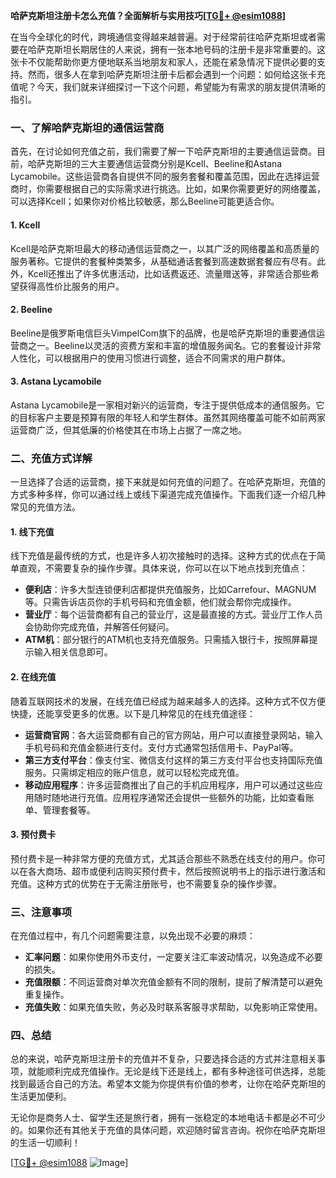 **哈萨克斯坦注册卡怎么充值？全面解析与实用技巧[[TG💪+ @esim1088](https://t.me/s/esim1088)]**

在当今全球化的时代，跨境通信变得越来越普遍。对于经常前往哈萨克斯坦或者需要在哈萨克斯坦长期居住的人来说，拥有一张本地号码的注册卡是非常重要的。这张卡不仅能帮助你更方便地联系当地朋友和家人，还能在紧急情况下提供必要的支持。然而，很多人在拿到哈萨克斯坦注册卡后都会遇到一个问题：如何给这张卡充值呢？今天，我们就来详细探讨一下这个问题，希望能为有需求的朋友提供清晰的指引。

### 一、了解哈萨克斯坦的通信运营商

首先，在讨论如何充值之前，我们需要了解一下哈萨克斯坦的主要通信运营商。目前，哈萨克斯坦的三大主要通信运营商分别是Kcell、Beeline和Astana Lycamobile。这些运营商各自提供不同的服务套餐和覆盖范围，因此在选择运营商时，你需要根据自己的实际需求进行挑选。比如，如果你需要更好的网络覆盖，可以选择Kcell；如果你对价格比较敏感，那么Beeline可能更适合你。

#### 1. Kcell
Kcell是哈萨克斯坦最大的移动通信运营商之一，以其广泛的网络覆盖和高质量的服务著称。它提供的套餐种类繁多，从基础通话套餐到高速数据套餐应有尽有。此外，Kcell还推出了许多优惠活动，比如话费返还、流量赠送等，非常适合那些希望获得高性价比服务的用户。

#### 2. Beeline
Beeline是俄罗斯电信巨头VimpelCom旗下的品牌，也是哈萨克斯坦的重要通信运营商之一。Beeline以灵活的资费方案和丰富的增值服务闻名。它的套餐设计非常人性化，可以根据用户的使用习惯进行调整，适合不同需求的用户群体。

#### 3. Astana Lycamobile
Astana Lycamobile是一家相对新兴的运营商，专注于提供低成本的通信服务。它的目标客户主要是预算有限的年轻人和学生群体。虽然其网络覆盖可能不如前两家运营商广泛，但其低廉的价格使其在市场上占据了一席之地。

### 二、充值方式详解

一旦选择了合适的运营商，接下来就是如何充值的问题了。在哈萨克斯坦，充值的方式多种多样，你可以通过线上或线下渠道完成充值操作。下面我们逐一介绍几种常见的充值方法。

#### 1. 线下充值
线下充值是最传统的方式，也是许多人初次接触时的选择。这种方式的优点在于简单直观，不需要复杂的操作步骤。具体来说，你可以在以下地点找到充值点：

- **便利店**：许多大型连锁便利店都提供充值服务，比如Carrefour、MAGNUM等。只需告诉店员你的手机号码和充值金额，他们就会帮你完成操作。
- **营业厅**：每个运营商都有自己的营业厅，这是最直接的方式。营业厅工作人员会协助你完成充值，并解答任何疑问。
- **ATM机**：部分银行的ATM机也支持充值服务。只需插入银行卡，按照屏幕提示输入相关信息即可。

#### 2. 在线充值
随着互联网技术的发展，在线充值已经成为越来越多人的选择。这种方式不仅方便快捷，还能享受更多的优惠。以下是几种常见的在线充值途径：

- **运营商官网**：各大运营商都有自己的官方网站，用户可以直接登录网站，输入手机号码和充值金额进行支付。支付方式通常包括信用卡、PayPal等。
- **第三方支付平台**：像支付宝、微信支付这样的第三方支付平台也支持国际充值服务。只需绑定相应的账户信息，就可以轻松完成充值。
- **移动应用程序**：许多运营商推出了自己的手机应用程序，用户可以通过这些应用随时随地进行充值。应用程序通常还会提供一些额外的功能，比如查看账单、管理套餐等。

#### 3. 预付费卡
预付费卡是一种非常方便的充值方式，尤其适合那些不熟悉在线支付的用户。你可以在各大商场、超市或便利店购买预付费卡，然后按照说明书上的指示进行激活和充值。这种方式的优势在于无需注册账号，也不需要复杂的操作步骤。

### 三、注意事项

在充值过程中，有几个问题需要注意，以免出现不必要的麻烦：

- **汇率问题**：如果你使用外币支付，一定要关注汇率波动情况，以免造成不必要的损失。
- **充值限额**：不同运营商对单次充值金额有不同的限制，提前了解清楚可以避免重复操作。
- **充值失败**：如果充值失败，务必及时联系客服寻求帮助，以免影响正常使用。

### 四、总结

总的来说，哈萨克斯坦注册卡的充值并不复杂，只要选择合适的方式并注意相关事项，就能顺利完成充值操作。无论是线下还是线上，都有多种途径可供选择，总能找到最适合自己的方法。希望本文能为你提供有价值的参考，让你在哈萨克斯坦的生活更加便利。

无论你是商务人士、留学生还是旅行者，拥有一张稳定的本地电话卡都是必不可少的。如果你还有其他关于充值的具体问题，欢迎随时留言咨询。祝你在哈萨克斯坦的生活一切顺利！

[[TG💪+ @esim1088](https://t.me/s/esim1088) ![Image](https://i.postimg.cc/4NQfJmqS/Snipaste-2025-05-13-00-14-12.png)]